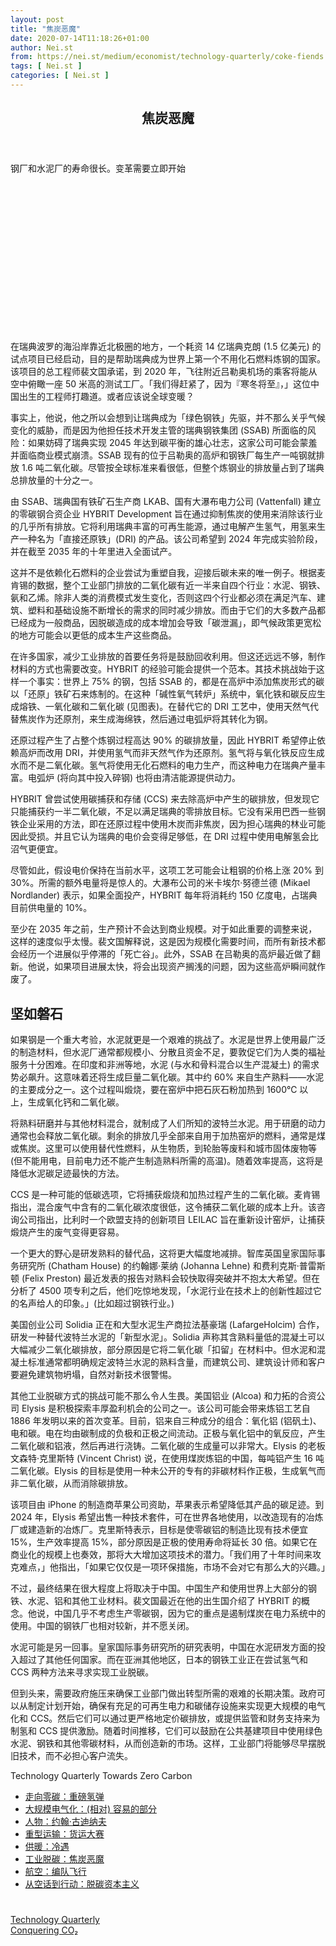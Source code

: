 ```yaml
---
layout: post
title: "焦炭恶魔"
date: 2020-07-14T11:18:26+01:00
author: Nei.st
from: https://nei.st/medium/economist/technology-quarterly/coke-fiends
tags: [ Nei.st ]
categories: [ Nei.st ]
---
```


<article class="post-4659 post type-post status-publish format-standard hentry category-technology-quarterly tag-conquering-co" id="post-4659">
 <header class="page-header medium Archives">
  <div class="page-header__image">
  </div>
  <div class="page-header__content">
   <h1 class="page-title text-align-center">
    焦炭恶魔
   </h1>
  </div>
 </header>
 <div class="entry-content aesop-entry-content" id="post-4659-content">
  <link as="font" crossorigin="anonymous" href="//cdn.jsdelivr.net/gh/0nd1jyU39XQ/_/glyph/font-face/0uIzqoZjSuJfvSBnvgXTcApMtcVhMcpr.woff" rel="preload" type="font/woff"/>
  <link as="font" crossorigin="anonymous" href="//cdn.jsdelivr.net/gh/0nd1jyU39XQ/_/glyph/font-face/1sTnSLZWDKucPX6SAk.woff" rel="preload" type="font/woff"/>
  <p class="blog-post__description">
   钢厂和水泥厂的寿命很长。变革需要立即开始
  </p>
  <span id="more-4659">
  </span>
  <div class="navigation__primary-inner">
   <a class="economist__link-logo" href="//nei.st/medium/economist">
   </a>
  </div>
  <div class="container img component-image">
   <div class="aspectRatioPlaceholder" style="padding-bottom:47.03125%;height: 0;">
    <div class="progressiveMedia" data-height="602" data-width="1280">
     <img alt="" class="progressiveMedia-image" data-src="https://cdn.jsdelivr.net/gh/0nd1jyU39XQ/_/img/1/e52bf525ly1g6r8j991dsj20zk0gq75m.jpg" id="zoom-default" src="https://cdn.jsdelivr.net/gh/0nd1jyU39XQ/_/img/1/e52bf525ly1g6r8j991dsj20zk0gq75m.jpg"/>
    </div>
   </div>
  </div>
  <p>
   在瑞典波罗的海沿岸靠近北极圈的地方，一个耗资 14 亿瑞典克朗 (1.5 亿美元) 的试点项目已经启动，目的是帮助瑞典成为世界上第一个不用化石燃料炼钢的国家。该项目的总工程师裴文国承诺，到 2020 年，飞往附近吕勒奥机场的乘客将能从空中俯瞰一座 50 米高的测试工厂。「我们得赶紧了，因为『寒冬将至』，」这位中国出生的工程师打趣道。或者应该说全球变暖？
  </p>
  <p>
   事实上，他说，他之所以会想到让瑞典成为「绿色钢铁」先驱，并不那么关乎气候变化的威胁，而是因为他担任技术开发主管的瑞典钢铁集团 (SSAB) 所面临的风险：如果妨碍了瑞典实现 2045 年达到碳平衡的雄心壮志，这家公司可能会蒙羞并面临商业模式崩溃。SSAB 现有的位于吕勒奥的高炉和钢铁厂每生产一吨钢就排放 1.6 吨二氧化碳。尽管按全球标准来看很低，但整个炼钢业的排放量占到了瑞典总排放量的十分之一。
  </p>
  <p>
   由 SSAB、瑞典国有铁矿石生产商 LKAB、国有大瀑布电力公司 (Vattenfall) 建立的零碳钢合资企业 HYBRIT Development 旨在通过抑制焦炭的使用来消除该行业的几乎所有排放。它将利用瑞典丰富的可再生能源，通过电解产生氢气，用氢来生产一种名为「直接还原铁」(DRI) 的产品。该公司希望到 2024 年完成实验阶段，并在截至 2035 年的十年里进入全面试产。
  </p>
  <p>
   这并不是依赖化石燃料的企业尝试为重塑自我，迎接后碳未来的唯一例子。根据麦肯锡的数据，整个工业部门排放的二氧化碳有近一半来自四个行业：水泥、钢铁、氨和乙烯。除非人类的消费模式发生变化，否则这四个行业都必须在满足汽车、建筑、塑料和基础设施不断增长的需求的同时减少排放。而由于它们的大多数产品都已经成为一般商品，因脱碳造成的成本增加会导致「碳泄漏」，即气候政策更宽松的地方可能会以更低的成本生产这些商品。
  </p>
  <p>
   在许多国家，减少工业排放的首要任务将是鼓励回收利用。但这还远远不够，制作材料的方式也需要改变。HYBRIT 的经验可能会提供一个范本。其技术挑战始于这样一个事实：世界上 75% 的钢，包括 SSAB 的，都是在高炉中添加焦炭形式的碳以「还原」铁矿石来炼制的。在这种「碱性氧气转炉」系统中，氧化铁和碳反应生成熔铁、一氧化碳和二氧化碳 (见图表)。在替代它的 DRI 工艺中，使用天然气代替焦炭作为还原剂，来生成海绵铁，然后通过电弧炉将其转化为钢。
  </p>
  <div class="code-block code-block-1" style="margin: 8px 0; clear: both;">
   <div class="container ads_KbHEVhh8Rw">
    <div class="card card--blog post-sidebar">
     <div class="card-body">
      <div class="logo_ngcontent-kty-0">
      </div>
      <div class="iframe-blocker U6XAMK63Vh00WqvF2BacIQ">
       <div class="background-h60B">
       </div>
       <div class="WumZiPCS4MeMw4pxQ">
       </div>
      </div>
     </div>
     <div class="card-footer">
      <div class="card-footer-wrapper" layout="row bottom-left">
      </div>
     </div>
    </div>
   </div>
  </div>
  <p>
   还原过程产生了占整个炼钢过程高达 90% 的碳排放量，因此 HYBRIT 希望停止依赖高炉而改用 DRI，并使用氢气而非天然气作为还原剂。氢气将与氧化铁反应生成水而不是二氧化碳。氢气将使用无化石燃料的电力生产，而这种电力在瑞典产量丰富。电弧炉 (将向其中投入碎钢) 也将由清洁能源提供动力。
  </p>
  <p>
   HYBRIT 曾尝试使用碳捕获和存储 (CCS) 来去除高炉中产生的碳排放，但发现它只能捕获约一半二氧化碳，不足以满足瑞典的零排放目标。它没有采用巴西一些钢铁企业采用的方法，即在还原过程中使用木炭而非焦炭，因为担心瑞典的林业可能因此受损。并且它认为瑞典的电价会变得足够低，在 DRI 过程中使用电解氢会比沼气更便宜。
  </p>
  <p>
   尽管如此，假设电价保持在当前水平，这项工艺可能会让粗钢的价格上涨 20% 到 30%。所需的额外电量将是惊人的。大瀑布公司的米卡埃尔·努德兰德 (Mikael Nordlander) 表示，如果全面投产，HYBRIT 每年将消耗约 150 亿度电，占瑞典目前供电量的 10%。
  </p>
  <p>
   至少在 2035 年之前，生产预计不会达到商业规模。对于如此重要的调整来说，这样的速度似乎太慢。裴文国解释说，这是因为规模化需要时间，而所有新技术都会经历一个进展似乎停滞的「死亡谷」。此外，SSAB 在吕勒奥的高炉最近做了翻新。他说，如果项目进展太快，将会出现资产搁浅的问题，因为这些高炉瞬间就作废了。
  </p>
  <p>
   <h2>
    坚如磐石
   </h2>
  </p>
  <p>
   如果钢是一个重大考验，水泥就更是一个艰难的挑战了。水泥是世界上使用最广泛的制造材料，但水泥厂通常都规模小、分散且资金不足，要敦促它们为人类的福祉服务十分困难。在印度和非洲等地，水泥 (与水和骨料混合以生产混凝土) 的需求势必飙升。这意味着还将生成巨量二氧化碳。其中约 60% 来自生产熟料——水泥的主要成分之一。这个过程叫煅烧，要在窑炉中把石灰石粉加热到 1600℃ 以上，生成氧化钙和二氧化碳。
  </p>
  <div class="code-block code-block-1" style="margin: 8px 0; clear: both;">
   <div class="container ads_KbHEVhh8Rw">
    <div class="card card--blog post-sidebar">
     <div class="card-body">
      <div class="logo_ngcontent-kty-0">
      </div>
      <div class="iframe-blocker U6XAMK63Vh00WqvF2BacIQ">
       <div class="background-h60B">
       </div>
       <div class="WumZiPCS4MeMw4pxQ">
       </div>
      </div>
     </div>
     <div class="card-footer">
      <div class="card-footer-wrapper" layout="row bottom-left">
      </div>
     </div>
    </div>
   </div>
  </div>
  <p>
   将熟料研磨并与其他材料混合，就制成了人们所知的波特兰水泥。用于研磨的动力通常也会释放二氧化碳。剩余的排放几乎全部来自用于加热窑炉的燃料，通常是煤或焦炭。这里可以使用替代性燃料，从生物质，到轮胎等废料和城市固体废物等 (但不能用电，目前电力还不能产生制造熟料所需的高温)。随着效率提高，这将是降低水泥碳足迹最快的方法。
  </p>
  <p>
   CCS 是一种可能的低碳选项，它将捕获煅烧和加热过程产生的二氧化碳。麦肯锡指出，混合废气中含有的二氧化碳浓度很低，这令捕获二氧化碳的成本上升。该咨询公司指出，比利时一个欧盟支持的创新项目 LEILAC 旨在重新设计窑炉，让捕获煅烧产生的废气变得更容易。
  </p>
  <p>
   一个更大的野心是研发熟料的替代品，这将更大幅度地减排。智库英国皇家国际事务研究所 (Chatham House) 的约翰娜·莱纳 (Johanna Lehne) 和费利克斯·普雷斯顿 (Felix Preston) 最近发表的报告对熟料会较快取得突破并不抱太大希望。但在分析了 4500 项专利之后，他们吃惊地发现，「水泥行业在技术上的创新性超过它的名声给人的印象。」(比如超过钢铁行业。)
  </p>
  <p>
   美国创业公司 Solidia 正在和大型水泥生产商拉法基豪瑞 (LafargeHolcim) 合作，研发一种替代波特兰水泥的「新型水泥」。Solidia 声称其含熟料量低的混凝土可以大幅减少二氧化碳排放，部分原因是它将二氧化碳「扣留」在材料中。但水泥和混凝土标准通常都明确规定波特兰水泥的熟料含量，而建筑公司、建筑设计师和客户要避免建筑物坍塌，自然对新技术很警惕。
  </p>
  <p>
   其他工业脱碳方式的挑战可能不那么令人生畏。美国铝业 (Alcoa) 和力拓的合资公司 Elysis 是积极探索丰厚盈利机会的公司之一。该公司可能会带来炼铝工艺自 1886 年发明以来的首次变革。目前，铝来自三种成分的组合：氧化铝 (铝矾土)、电和碳。电在均由碳制成的负极和正极之间流动。正极与氧化铝中的氧反应，产生二氧化碳和铝液，然后再进行浇铸。二氧化碳的生成量可以非常大。Elysis 的老板文森特·克里斯特 (Vincent Christ) 说，在使用煤炭炼铝的中国，每吨铝产生 16 吨二氧化碳。Elysis 的目标是使用一种未公开的专有的非碳材料作正极，生成氧气而非二氧化碳，从而消除碳排放。
  </p>
  <p>
   该项目由 iPhone 的制造商苹果公司资助，苹果表示希望降低其产品的碳足迹。到 2024 年，Elysis 希望出售一种技术套件，可在世界各地使用，以改造现有的冶炼厂或建造新的冶炼厂。克里斯特表示，目标是使零碳铝的制造比现有技术便宜 15%，生产效率提高 15%，部分原因是正极的使用寿命将延长 30 倍。如果它在商业化的规模上也奏效，那将大大增加这项技术的潜力。「我们用了十年时间来攻克难点，」他指出，「如果它仅仅是一项环保措施，市场不会对它有那么大的兴趣。」
  </p>
  <div class="code-block code-block-1" style="margin: 8px 0; clear: both;">
   <div class="container ads_KbHEVhh8Rw">
    <div class="card card--blog post-sidebar">
     <div class="card-body">
      <div class="logo_ngcontent-kty-0">
      </div>
      <div class="iframe-blocker U6XAMK63Vh00WqvF2BacIQ">
       <div class="background-h60B">
       </div>
       <div class="WumZiPCS4MeMw4pxQ">
       </div>
      </div>
     </div>
     <div class="card-footer">
      <div class="card-footer-wrapper" layout="row bottom-left">
      </div>
     </div>
    </div>
   </div>
  </div>
  <p>
   不过，最终结果在很大程度上将取决于中国。中国生产和使用世界上大部分的钢铁、水泥、铝和其他工业材料。裴文国最近在他的出生国介绍了 HYBRIT 的概念。他说，中国几乎不考虑生产零碳钢，因为它的重点是遏制煤炭在电力系统中的使用。中国的钢铁厂也相对较新，并不愿关闭。
  </p>
  <p>
   水泥可能是另一回事。皇家国际事务研究所的研究表明，中国在水泥研发方面的投入超过了其他任何国家。而在亚洲其他地区，日本的钢铁工业正在尝试氢气和 CCS 两种方法来寻求实现工业脱碳。
  </p>
  <p>
   但到头来，需要政府施压来确保工业部门做出转型所需的艰难的长期决策。政府可以从制定计划开始，确保有充足的可再生电力和碳储存设施来实现更大规模的电气化和 CCS。然后它们可以通过更严格地定价碳排放，或提供监管和财务支持来为制氢和 CCS 提供激励。随着时间推移，它们可以鼓励在公共基建项目中使用绿色水泥、钢铁和其他零碳材料，从而创造新的市场。这样，工业部门将能够尽早摆脱旧技术，而不必担心客户流失。
  </p>
  <div class="js-elevateBottomRecirc u-marginTop40 u-xs-marginTop0 u-backgroundGrayLightest">
   <div class="elevate-container u-paddingBottom60 u-paddingHorizontal10 u-xs-paddingTop30">
    <div class="u-flexStretch u-paddingVertical32 u-xs-flexColumn u-xs-paddingTop0">
     <div class="u-width220 u-flex0 u-relative u-xs-hide">
      <div class="aspectRatioPlaceholder">
       <div class="progressiveMedia" data-height="3217" data-width="2446">
        <img alt="" class="progressiveMedia-image lazyload" data-src="https://cdn.jsdelivr.net/gh/0nd1jyU39XQ/_/img/1/e52bf525gy1fyuo66ruqjj21vy2hdtw0.jpg" id="zoom-default" src="https://cdn.jsdelivr.net/gh/0nd1jyU39XQ/_/img/1/e52bf525gy1fyuo66ruqjj21vy2hdtw0.jpg"/>
       </div>
      </div>
     </div>
     <div class="u-width100pct u-marginBottom20 u-xs-show elevateCoverShadow">
      <div class="aspectRatioPlaceholder">
       <div class="progressiveMedia" data-height="3217" data-width="2446">
        <img alt="" class="progressiveMedia-image lazyload" data-src="https://cdn.jsdelivr.net/gh/0nd1jyU39XQ/_/img/1/e52bf525gy1fyuo66ruqjj21vy2hdtw0.jpg" id="zoom-default" src="https://cdn.jsdelivr.net/gh/0nd1jyU39XQ/_/img/1/e52bf525gy1fyuo66ruqjj21vy2hdtw0.jpg"/>
       </div>
      </div>
     </div>
     <div class="u-flex1 u-flexColumn u-paddingVertical20 u-marginLeft40 u-borderBottomLighter u-borderBox u-minHeight280 u-xs-sizeFullWidth u-xs-paddingBottom30 u-xs-paddingTop10 u-xs-margin0 u-xs-minHeightAuto">
      <div class="blog-post__siblings-list-aside">
       <span class="blog-post__side-accent-rule">
        Technology Quarterly
       </span>
       <span class="blog-post__side-title">
        Towards Zero Carbon
       </span>
       <ul class="blog-post__siblings-list">
        <li class="blog-post__siblings-list__article">
         <a class="blog-post__siblings-list__article__link" href="https://nei.st/medium/economist/the-hydrogen-bombshell">
          <span class="blog-post__siblings-list__title">
           走向零碳：重磅氢弹
          </span>
         </a>
        </li>
        <li class="blog-post__siblings-list__article">
         <a class="blog-post__siblings-list__article__link" href="https://nei.st/medium/economist/the-relatively-easy-part">
          <span class="blog-post__siblings-list__title">
           大规模电气化：(相对) 容易的部分
          </span>
         </a>
        </li>
        <li class="blog-post__siblings-list__article">
         <a class="blog-post__siblings-list__article__link" href="https://nei.st/medium/economist/john-goodenough">
          <span class="blog-post__siblings-list__title">
           人物：约翰·古迪纳夫
          </span>
         </a>
        </li>
        <li class="blog-post__siblings-list__article">
         <a class="blog-post__siblings-list__article__link" href="https://nei.st/medium/economist/the-great-freight-race">
          <span class="blog-post__siblings-list__title">
           重型运输：货运大赛
          </span>
         </a>
        </li>
        <li class="blog-post__siblings-list__article">
         <a class="blog-post__siblings-list__article__link" href="https://nei.st/medium/economist/left-out-in-the-cold">
          <span class="blog-post__siblings-list__title">
           供暖：冷遇
          </span>
         </a>
        </li>
        <li class="blog-post__siblings-list__article">
         <a class="blog-post__siblings-list__article__link" href="https://nei.st/medium/economist/coke-fiends">
          <span class="blog-post__siblings-list__title">
           工业脱碳：焦炭恶魔
          </span>
         </a>
        </li>
        <li class="blog-post__siblings-list__article">
         <a class="blog-post__siblings-list__article__link" href="https://nei.st/medium/economist/flying-in-formation">
          <span class="blog-post__siblings-list__title">
           航空：编队飞行
          </span>
         </a>
        </li>
        <li class="blog-post__siblings-list__article">
         <a class="blog-post__siblings-list__article__link" href="https://nei.st/medium/economist/decarbonised-capitalism">
          <span class="blog-post__siblings-list__title">
           从空话到行动：脱碳资本主义
          </span>
         </a>
        </li>
       </ul>
      </div>
     </div>
    </div>
   </div>
  </div>
  <div class="container ag ah">
   <div class="fe n el">
    <a class="dt du bn bo bp bq br bs bt bu dv dw bx by dx dy" href="https://nei.st/medium/economist?source=https://www.economist.com/technology-quarterly/2018/11/29/how-to-get-the-carbon-out-of-industry">
     <div class="c ff fg ag ah fh el fi fj ce fk fl fm fn fo fp fq fr fs ft fu">
      <div class="bs em en eo ep eq fv ah fw fg ag bm eu fx q fy fz p ac">
      </div>
     </div>
    </a>
   </div>
  </div>
  <div class="code-block code-block-2" style="margin: 8px 0; clear: both;">
   <br/>
   <div class="container ads_KbHEVhh8Rw">
    <div class="card card--blog post-sidebar">
     <div class="card-body">
      <div class="logo_ngcontent-kty-0">
      </div>
      <div class="iframe-blocker U6XAMK63Vh00WqvF2BacIQ">
       <div class="background-h60B">
       </div>
       <div class="WumZiPCS4MeMw4pxQ">
       </div>
      </div>
     </div>
     <div class="card-footer">
      <div class="card-footer-wrapper" layout="row bottom-left">
      </div>
     </div>
    </div>
   </div>
  </div>
 </div>
 <footer class="entry-footer">
  <div class="categories icon-link">
   <a href="https://nei.st/category/medium/economist/technology-quarterly" rel="category tag">
    Technology Quarterly
   </a>
  </div>
  <div class="tags icon-link">
   <a href="https://nei.st/tag/conquering-co%e2%82%82" rel="tag">
    Conquering CO₂
   </a>
  </div>
 </footer>
</article>

